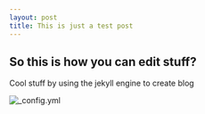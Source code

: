 ```yaml
---
layout: post
title: This is just a test post
---
```


## So this is how you can edit stuff?
Cool stuff by using the jekyll engine to create blog

![_config.yml]({{site.url}}/images/config.png)

